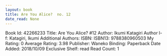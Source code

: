 ```yaml
---
layout: book
title: Are You Alice?  no. 12
date_read: None
---
```


Book Id: 42266233
Title: Are You Alice? #12
Author: Ikumi Katagiri
Author l-f: Katagiri, Ikumi
Additional Authors: 
ISBN: 
ISBN13: 9788380960503
My Rating: 0
Average Rating: 3.98
Publisher: Waneko
Binding: Paperback
Date Added: 2018/10/09
Exclusive Shelf: read
Read Count: 1

